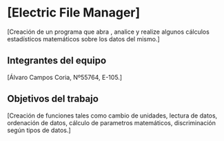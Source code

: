 # [Electric File Manager]

[Creación de un programa que abra , analice y realize algunos cálculos estadísticos matemáticos sobre los datos del mismo.]

## Integrantes del equipo

[Álvaro Campos Coria, Nº55764, E-105.]

## Objetivos del trabajo

[Creación de funciones tales como cambio de unidades, lectura de datos, ordenación de datos, 
cálculo de parametros matemáticos, discriminación según tipos de datos.]
